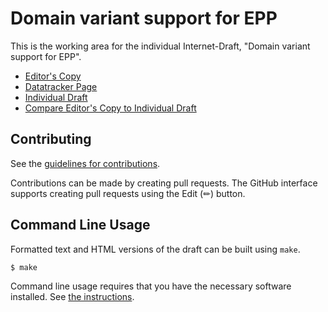 <!-- regenerate: on (set to off if you edit this file) -->

# Domain variant support for EPP

This is the working area for the individual Internet-Draft, "Domain variant support for EPP".

* [Editor's Copy](https://arnt.github.io/regext-epp-variants/#go.draft-galvin-regext-epp-variants.html)
* [Datatracker Page](https://datatracker.ietf.org/doc/draft-galvin-regext-epp-variants)
* [Individual Draft](https://datatracker.ietf.org/doc/html/draft-galvin-regext-epp-variants)
* [Compare Editor's Copy to Individual Draft](https://arnt.github.io/regext-epp-variants/#go.draft-galvin-regext-epp-variants.diff)


## Contributing

See the
[guidelines for contributions](https://github.com/arnt/regext-epp-variants/blob/main/CONTRIBUTING.md).

Contributions can be made by creating pull requests.
The GitHub interface supports creating pull requests using the Edit (✏) button.


## Command Line Usage

Formatted text and HTML versions of the draft can be built using `make`.

```sh
$ make
```

Command line usage requires that you have the necessary software installed.  See
[the instructions](https://github.com/martinthomson/i-d-template/blob/main/doc/SETUP.md).

